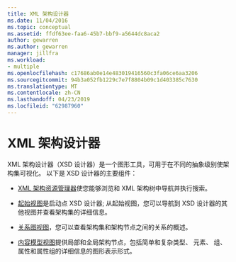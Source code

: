 ```yaml
---
title: XML 架构设计器
ms.date: 11/04/2016
ms.topic: conceptual
ms.assetid: ffdf63ee-faa6-45b7-bbf9-a5644dc8aca2
author: gewarren
ms.author: gewarren
manager: jillfra
ms.workload:
- multiple
ms.openlocfilehash: c17686ab0e14e483019416560c3fa06ce6aa3206
ms.sourcegitcommit: 94b3a052fb1229c7e7f8804b09c1d403385c7630
ms.translationtype: MT
ms.contentlocale: zh-CN
ms.lasthandoff: 04/23/2019
ms.locfileid: "62987960"
---
```

# <a name="xml-schema-designer"></a>XML 架构设计器

XML 架构设计器（XSD 设计器）是一个图形工具，可用于在不同的抽象级别使架构集可视化。 以下是 XSD 设计器的主要组件：

- [XML 架构资源管理器](../xml-tools/xml-schema-explorer.md)使您能够浏览和 XML 架构树中导航并执行搜索。

- [起始视图](../xml-tools/start-view.md)是启动点 XSD 设计器; 从起始视图，您可以导航到 XSD 设计器的其他视图并查看架构集的详细信息。

- [关系图视图](../xml-tools/graph-view.md)，您可以查看架构集和架构节点之间的关系的概述。

- [内容模型视图](../xml-tools/content-model-view.md)提供局部和全局架构节点，包括简单和复杂类型、 元素、 组、 属性和属性组的详细信息的图形表示形式。